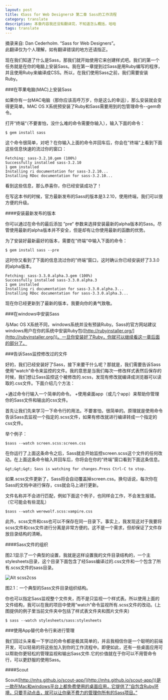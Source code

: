 ```yaml
---
layout: post
title: 《Sass for Web Designers》 第二章 Sass的工作流程
category: translate
description: 本章内容我还没有翻译完，不知道怎么概括，哈哈
tags: translate
---
```


<div class="source">
	摘录来自: Dan Cederholm. “Sass for Web Designers”。
</div>

<div class="tips">
此翻译仅为个人理解，如有翻译错误的地方还请指正。
</div>


现在我们知道了什么是Sass，那我们就开始使用它来创建样式吧。我们的第一个任务就是在你的电脑上安装Sass。我在第一章提到过Sass是用Ruby编写的程序，并且使用Ruby来编译成CSS。所以，在我们使用Sass之前，我们需要安装Ruby。

###在苹果电脑(MAC)上安装Sass

如果你有一台MAC电脑（那你应该高呼万岁，你是这么的幸运），那么安装就会变得更简单。MAC OS X系统预安装了Ruby和Sass需要用到的包管理命令--gem命令。

打开“终端“（不要害怕，没什么难的命令需要你输入），输入下面的命令：

	$ gem install sass

这个命令很简单，对吧？在你输入上面的命令并回车后，你会在”终端“上看到下面这些信息快速的流过你的窗口：
	
	Fetching: sass-3.2.10.gem (100%)
	Successfully installed sass-3.2.10
	1 gem installed
	Installing ri documentation for sass-3.2.10...
	Installing RDoc documentation for sass-3.2.10...

看到这些信息，那么恭喜你，你已经安装成功了！

在写这本书的时候，官方最新发布的Sass的版本是3.2.10，使用终端，我们可以很方便的升级。

####安装最新发布的版本

你可以通过在命令的最后添加 ”pre“ 参数来选择安装最新的alpha版本的Sass。尽管使用最新的alpha版本并不安全，但是却有让你使用最新的函数的优势。

为了安装好最新最好的版本，需要在”终端“中输入下面的命令：

	$ gem install sass --pre

这时你又看到了下面的信息流过你的”终端“窗口，这时确认你已经安装好了3.3.0的alpha版本。

	Fetching: sass-3.3.0.alpha.3.gem (100%)
	Successfully installed sass-3.3.0.alpha.3
	1 gem installed
	Installing ri documentation for sass-3.3.0.alpha.3...
	Installing RDoc documentation for sass-3.3.0.alpha.3...

现在你已经更新到了最新的版本，我要向你的勇气致敬。

###在windows中安装Sass

与Mac OS X系统不同，windows系统并没有预装Ruby。Sass的官方网站建议windows用户在你的系统中安装Ruby包([http://rubyinstaller.org/](http://rubyinstaller.org/))。一旦你安装好了Ruby，你就可以继续看这一章后面的部分了。

###告诉Sass监控修改过的文件

好的，我们已经安装好了Sass，接下来要干什么呢？那就是，我们需要告诉Sass使用“watch”命令来监控的文件。我的意思是当我们每次一修改样式表然后保存的时候，我们想让Sass监控这个被修改的.scss，发现有修改就编译成浏览器可以读取的.css文件。下面介绍几个方法：

+通过命令行输入一个简单的命令。
+使用桌面app（或几个app）来帮助你管理你的Sass文件和输出的css文件。

首先让我们先来学习一下命令行的用法。不要害怕，很简单的。原理就是使用命令告诉Sass去监视一个指定的.scss文件，如果有修改就进行编译转成一个指定的css文件。

举个例子：

	$sass --watch screen.scss:screen.css

在你运行了上面这条命令之后，Sass就会开始监控screen.scss这个文件的任何改动。在上面这条命令输入并回车后，你将会在你的“终端”窗口看到下面这条信息。

	&gt;&gt;&gt; Sass is watching for changes.Press Ctrl-C to stop.

如果.scss文件更新了，Sass将会自动覆盖掉screen.css。换句话说，每次你在Sass的文档中进行保存，css就会马上进行更新。

文件名称并不会进行匹配，例如下面这个例子，也同样会工作，不会发生报错。（它可能会有些混乱）

	$sass --watch werewolf.scss:vampire.css

此外，scss文件和css也可以不保存在同一目录下。事实上，我发现这对于我要将scss文件和css文件进行分离是非常方便的。这不是一个需求，但却保证了文件存放目录结构的清晰。

####Sass文件的组织

图2.1显示了一个典型的设置，我就是这样设置我的文件目录结构的，一个主stylesheets目录，这个目录下面包含了经Sass编译过的.css文件和一个包含了所有.scss文件的sass目录。

![Alt scss2css](../images/blog/sass/2-1.png)

<div class="tips">
图2.1：一个典型的Sass文件目录组织结构。
</div>

你也可以指定Sass监视整个文件夹，而不是只监视一个样式表。所以使用上面的文件结构，我可以在我的项目中使用“watch”命令监视所有.scss文件的改动。(上图提供的例子里当前文件夹中包括了样式表文件夹和图片文件夹)

	$ sass --watch stylesheets/sass:stylesheets

###使用App替代命令行来进行管理

我们回过头来看一下学过的命令都是极其简单的，并且我相信你是一个聪明的前端开发，可以轻易的将这些加入到你的工作流程中。即便如此，还有一些桌面应用可以帮助你更轻松的管理监视和输出Sass文件.它的价值就在于你可以不用管命令行，可以更舒服的使用Sass。

####Scout

Scout([http://mhs.github.io/scout-app/](http://mhs.github.io/scout-app/))是一款在Mac和windows平台上都免费使用的桌面应用，它提供了“自包含Ruby环境，只要手动点击，就可以让你毫不费力的管理你所有的Sass项目。”



























